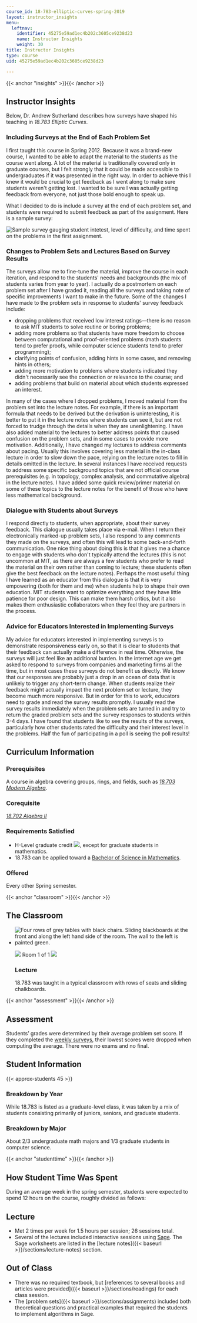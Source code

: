 ```yaml
---
course_id: 18-783-elliptic-curves-spring-2019
layout: instructor_insights
menu:
  leftnav:
    identifier: 45275e59ad1ec4b202c3605ce9238d23
    name: Instructor Insights
    weight: 30
title: Instructor Insights
type: course
uid: 45275e59ad1ec4b202c3605ce9238d23

---
```


{{< anchor "insights" >}}{{< /anchor >}}

Instructor Insights
-------------------

Below, Dr. Andrew Sutherland describes how surveys have shaped his teaching in _18.783 Elliptic Curves_.

### Including Surveys at the End of Each Problem Set

I first taught this course in Spring 2012. Because it was a brand-new course, I wanted to be able to adapt the material to the students as the course went along. A lot of the material is traditionally covered only in graduate courses, but I felt strongly that it could be made accessible to undergraduates if it was presented in the right way. In order to achieve this I knew it would be crucial to get feedback as I went along to make sure students weren't getting lost. I wanted to be sure I was actually getting feedback from everyone, not just those bold enough to speak up.

What I decided to do is include a survey at the end of each problem set, and students were required to submit feedback as part of the assignment. Here is a sample survey:

![Sample survey gauging student intetest, level of difficulty, and time spent on the problems in the first assignment.](/coursemedia/18-783-elliptic-curves-spring-2019/b38e482b8051f2e7d0160577b61b9f7f_survey_snapshot.png)

### Changes to Problem Sets and Lectures Based on Survey Results

The surveys allow me to fine-tune the material, improve the course in each iteration, and respond to the students' needs and backgrounds (the mix of students varies from year to year). I actually do a postmortem on each problem set after I have graded it, reading all the surveys and taking note of specific improvements I want to make in the future. Some of the changes I have made to the problem sets in response to students' survey feedback include:

*   dropping problems that received low interest ratings—there is no reason to ask MIT students to solve routine or boring problems;
*   adding more problems so that students have more freedom to choose between computational and proof-oriented problems (math students tend to prefer proofs, while computer science students tend to prefer programming);
*   clarifying points of confusion, adding hints in some cases, and removing hints in others; 
*   adding more motivation to problems where students indicated they didn't necessarily see the connection or relevance to the course; and
*   adding problems that build on material about which students expressed an interest.

In many of the cases where I dropped problems, I moved material from the problem set into the lecture notes. For example, if there is an important formula that needs to be derived but the derivation is uninteresting, it is better to put it in the lecture notes where students can see it, but are not forced to trudge through the details when they are unenlightening. I have also added material to the lectures to better address points that caused confusion on the problem sets, and in some cases to provide more motivation. Additionally, I have changed my lectures to address comments about pacing. Usually this involves covering less material in the in-class lecture in order to slow down the pace, relying on the lecture notes to fill in details omitted in the lecture. In several instances I have received requests to address some specific background topics that are not official course prerequisites (e.g. in topology, complex analysis, and commutative algebra) in the lecture notes. I have added some quick review/primer material on some of these topics to the lecture notes for the benefit of those who have less mathematical background.

### Dialogue with Students about Surveys

I respond directly to students, when appropriate, about their survey feedback. This dialogue usually takes place via e-mail. When I return their electronically marked-up problem sets, I also respond to any comments they made on the surveys, and often this will lead to some back-and-forth communication. One nice thing about doing this is that it gives me a chance to engage with students who don't typically attend the lectures (this is not uncommon at MIT, as there are always a few students who prefer to read the material on their own rather than coming to lecture; these students often give the best feedback on the lecture notes). Perhaps the most useful thing I have learned as an educator from this dialogue is that it is very empowering (both for them and me) when students help to shape their own education. MIT students want to optimize everything and they have little patience for poor design. This can make them harsh critics, but it also makes them enthusiastic collaborators when they feel they are partners in the process.

### Advice for Educators Interested in Implementing Surveys

My advice for educators interested in implementing surveys is to demonstrate responsiveness early on, so that it is clear to students that their feedback can actually make a difference in real time. Otherwise, the surveys will just feel like an additional burden. In the internet age we get asked to respond to surveys from companies and marketing firms all the time, but in most cases these surveys do not benefit us directly. We know that our responses are probably just a drop in an ocean of data that is unlikely to trigger any short-term change. When students realize their feedback might actually impact the next problem set or lecture, they become much more responsive. But in order for this to work, educators need to grade and read the survey results promptly. I usually read the survey results immediately when the problem sets are turned in and try to return the graded problem sets and the survey responses to students within 3-4 days. I have found that students like to see the results of the surveys, particularly how other students rated the difficulty and their interest level in the problems. Half the fun of participating in a poll is seeing the poll results! 

Curriculum Information
----------------------

### Prerequisites

A course in algebra covering groups, rings, and fields, such as [_18.703 Modern Algebra_](/courses/18-703-modern-algebra-spring-2013/).

### Corequisite

[_18.702 Algebra II_](/courses/18-702-algebra-ii-spring-2011/)

### Requirements Satisfied

*   H-Level graduate credit ![](/images/educator/icon-question-hlevel.png), except for graduate students in mathematics.
*   18.783 can be applied toward a [Bachelor of Science in Mathematics](http://catalog.mit.edu/degree-charts/mathematics-course-18/).

### Offered

Every other Spring semester.

{{< anchor "classroom" >}}{{< /anchor >}}

The Classroom
-------------

*   ![Four rows of grey tables with black chairs. Sliding blackboards at the front and along the left hand side of the room. The wall to the left is painted green.](/coursemedia/18-783-elliptic-curves-spring-2019/65e3109250b4d52b30baf0636a990625_18-783_classroom.jpg)
    
    ![](/images/educator/classroom_prev_dim.png) Room 1 of 1 ![](/images/educator/classroom_next_dim.png)
    
    ### Lecture
    
    18.783 was taught in a typical classroom with rows of seats and sliding chalkboards.
    

{{< anchor "assessment" >}}{{< /anchor >}}

Assessment
----------

Students’ grades were determined by their average problem set score. If they completed the [weekly surveys](#insights), their lowest scores were dropped when computing the average. There were no exams and no final.

Student Information
-------------------

{{< approx-students 45 >}}

### Breakdown by Year

While 18.783 is listed as a graduate-level class, it was taken by a mix of students consisting primarily of juniors, seniors, and graduate students.

### Breakdown by Major

About 2/3 undergraduate math majors and 1/3 graduate students in computer science.

{{< anchor "studenttime" >}}{{< /anchor >}}

How Student Time Was Spent
--------------------------

During an average week in the spring semester, students were expected to spend 12 hours on the course, roughly divided as follows:

Lecture
-------

*   Met 2 times per week for 1.5 hours per session; 26 sessions total.
*   Several of the lectures included interactive sessions using [Sage](http://sagemath.org/). The Sage worksheets are listed in the [lecture notes]({{< baseurl >}}/sections/lecture-notes) section.

Out of Class
------------

*   There was no required textbook, but [references to several books and articles were provided]({{< baseurl >}}/sections/readings) for each class session.
*   The [problem sets]({{< baseurl >}}/sections/assignments) included both theoretical questions and practical examples that required the students to implement algorithms in Sage.